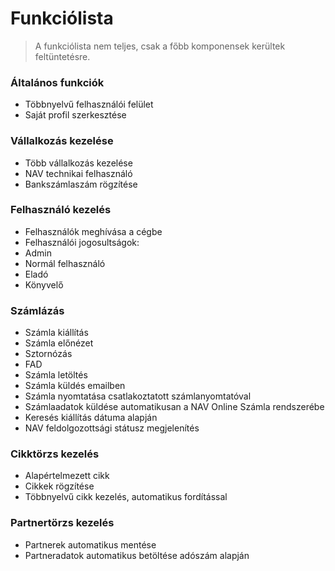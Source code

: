 # Funkciólista

> A funkciólista nem teljes, csak a főbb komponensek kerültek feltüntetésre.

### Általános funkciók
+ Többnyelvű felhasználói felület
+ Saját profil szerkesztése

### Vállalkozás kezelése
+ Több vállalkozás kezelése
+ NAV technikai felhasználó
+ Bankszámlaszám rögzítése

### Felhasználó kezelés
+ Felhasználók meghívása a cégbe
+ Felhasználói jogosultságok:
 + Admin
 + Normál felhasználó
 + Eladó
 + Könyvelő

### Számlázás
+ Számla kiállítás
+ Számla előnézet
+ Sztornózás
+ FAD
+ Számla letöltés
+ Számla küldés emailben
+ Számla nyomtatása csatlakoztatott számlanyomtatóval
+ Számlaadatok küldése automatikusan a NAV Online Számla rendszerébe
+ Keresés kiállítás dátuma alapján
+ NAV feldolgozottsági státusz megjelenítés

### Cikktörzs kezelés
+ Alapértelmezett cikk
+ Cikkek rögzítése
+ Többnyelvű cikk kezelés, automatikus fordítással

### Partnertörzs kezelés
+ Partnerek automatikus mentése
+ Partneradatok automatikus betöltése adószám alapján

